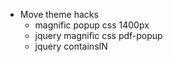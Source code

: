 
* Move theme hacks
    * magnific popup css 1400px
    * jquery magnific css pdf-popup
    * jquery containsIN
